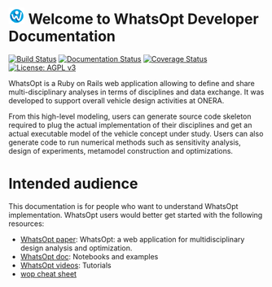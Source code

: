 # ![logo](img/favicon-32.png) Welcome to WhatsOpt Developer Documentation 

[![Build Status](https://travis-ci.org/OneraHub/WhatsOpt.svg?branch=master)](https://travis-ci.org/OneraHub/WhatsOpt)
[![Documentation Status](https://readthedocs.org/projects/whatsopt/badge/?version=latest)](https://whatsopt.readthedocs.io/en/latest/?badge=latest)
[![Coverage Status](https://coveralls.io/repos/github/OneraHub/WhatsOpt/badge.svg?branch=master)](https://coveralls.io/github/OneraHub/WhatsOpt?branch=master)
[![License: AGPL v3](https://img.shields.io/badge/License-AGPL%20v3-blue.svg)](https://www.gnu.org/licenses/agpl-3.0)

WhatsOpt is a Ruby on Rails web application allowing to define and share multi-disciplinary analyses in terms of disciplines and data exchange. It was developed to support overall vehicle design activities at ONERA. 

From this high-level modeling, users can generate source code skeleton required to plug the actual implementation of their disciplines and get an actual executable model of the vehicle concept under study. Users can also generate code to run numerical methods such as sensitivity analysis, design of experiments, metamodel construction and optimizations.

# Intended audience

This documentation is for people who want to understand WhatsOpt implementation.
WhatsOpt users would better get started with the following resources: 

* [WhatsOpt paper](https://www.researchgate.net/publication/333806928_WhatsOpt_a_web_application_for_multidisciplinary_design_analysis_and_optimization): WhatsOpt: a web application for multidisciplinary design analysis and optimization.
* [WhatsOpt doc](https://github.com/OneraHub/WhatsOpt-Doc): Notebooks and examples
* [WhatsOpt videos](https://www.youtube.com/playlist?list=PLhWP4LJdKyGcFZyvsNLU4s2_sdmTSGVeo): Tutorials
* [wop cheat sheet](https://github.com/OneraHub/WhatsOpt-Doc/blob/master/wop_memo.ipynb)


